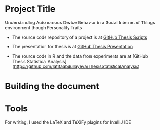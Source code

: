 # Project Title
Understanding Autonomous Device Behavior in a Social Internet of Things environment though Personality Traits

* The source code repository of a project is at [GitHub Thesis Scripts](https://github.com/latifaabdullayeva/AutonomousSystemThesis)

* The presentation for thesis is at [GitHub Thesis Presentation](https://github.com/latifaabdullayeva/AutonomousSystemThesis/tree/master/Thesis%20Presentation)

* The source code in R and the data from experiments are at [GitHub Thesis Statistical Analysis] (https://github.com/latifaabdullayeva/ThesisStatisticalAnalysis)

# Building the document

# Tools
For writing, I used the LaTeX and TeXiFy plugins for IntelliJ IDE 
